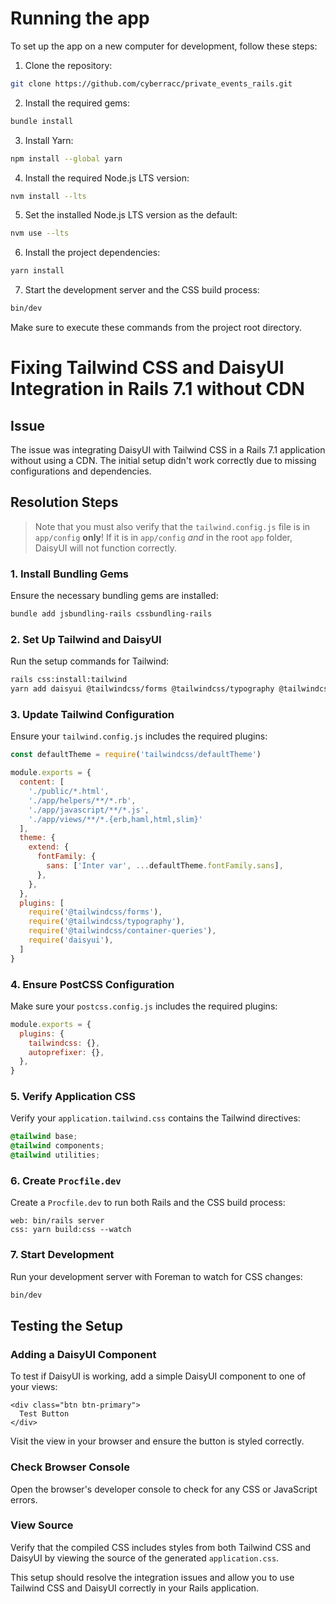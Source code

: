 # Running the app

To set up the app on a new computer for development, follow these steps:

1. Clone the repository:
```bash
git clone https://github.com/cyberracc/private_events_rails.git
```

2. Install the required gems:
```bash
bundle install
```

3. Install Yarn:
```bash
npm install --global yarn
```

4. Install the required Node.js LTS version:
```bash
nvm install --lts
```

5. Set the installed Node.js LTS version as the default:
```bash
nvm use --lts
```

6. Install the project dependencies:
```bash
yarn install
```

7. Start the development server and the CSS build process:
```bash
bin/dev
```

Make sure to execute these commands from the project root directory.


# Fixing Tailwind CSS and DaisyUI Integration in Rails 7.1 without CDN

## Issue
The issue was integrating DaisyUI with Tailwind CSS in a Rails 7.1 application without using a CDN. The initial setup didn't work correctly due to missing configurations and dependencies.

## Resolution Steps

> Note that you must also verify that the `tailwind.config.js` file is in `app/config` **only**! If it is in `app/config` *and* in the root `app` folder, DaisyUI will not function correctly.

### 1. Install Bundling Gems
Ensure the necessary bundling gems are installed:
```bash
bundle add jsbundling-rails cssbundling-rails
```

### 2. Set Up Tailwind and DaisyUI
Run the setup commands for Tailwind:
```bash
rails css:install:tailwind
yarn add daisyui @tailwindcss/forms @tailwindcss/typography @tailwindcss/container-queries
```

### 3. Update Tailwind Configuration
Ensure your `tailwind.config.js` includes the required plugins:
```js
const defaultTheme = require('tailwindcss/defaultTheme')

module.exports = {
  content: [
    './public/*.html',
    './app/helpers/**/*.rb',
    './app/javascript/**/*.js',
    './app/views/**/*.{erb,haml,html,slim}'
  ],
  theme: {
    extend: {
      fontFamily: {
        sans: ['Inter var', ...defaultTheme.fontFamily.sans],
      },
    },
  },
  plugins: [
    require('@tailwindcss/forms'),
    require('@tailwindcss/typography'),
    require('@tailwindcss/container-queries'),
    require('daisyui'),
  ]
}
```

### 4. Ensure PostCSS Configuration
Make sure your `postcss.config.js` includes the required plugins:
```js
module.exports = {
  plugins: {
    tailwindcss: {},
    autoprefixer: {},
  },
}
```

### 5. Verify Application CSS
Verify your `application.tailwind.css` contains the Tailwind directives:
```css
@tailwind base;
@tailwind components;
@tailwind utilities;
```

### 6. Create `Procfile.dev`
Create a `Procfile.dev` to run both Rails and the CSS build process:
```procfile
web: bin/rails server
css: yarn build:css --watch
```

### 7. Start Development
Run your development server with Foreman to watch for CSS changes:
```bash
bin/dev
```

## Testing the Setup

### Adding a DaisyUI Component
To test if DaisyUI is working, add a simple DaisyUI component to one of your views:
```erb
<div class="btn btn-primary">
  Test Button
</div>
```
Visit the view in your browser and ensure the button is styled correctly.

### Check Browser Console
Open the browser's developer console to check for any CSS or JavaScript errors.

### View Source
Verify that the compiled CSS includes styles from both Tailwind CSS and DaisyUI by viewing the source of the generated `application.css`.

This setup should resolve the integration issues and allow you to use Tailwind CSS and DaisyUI correctly in your Rails application.